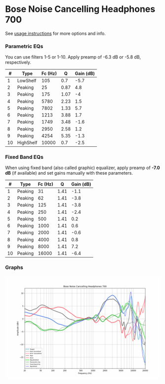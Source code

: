 # Bose Noise Cancelling Headphones 700
See [usage instructions](https://github.com/jaakkopasanen/AutoEq#usage) for more options and info.

### Parametric EQs
You can use filters 1-5 or 1-10. Apply preamp of -6.3 dB or -5.8 dB, respectively.

|   # | Type      |   Fc (Hz) |    Q |   Gain (dB) |
|-----|-----------|-----------|------|-------------|
|   1 | LowShelf  |       105 | 0.7  |        -5.7 |
|   2 | Peaking   |        25 | 0.87 |         4.8 |
|   3 | Peaking   |       175 | 1.07 |        -4   |
|   4 | Peaking   |      5780 | 2.23 |         1.5 |
|   5 | Peaking   |      7802 | 1.33 |         5.7 |
|   6 | Peaking   |      1213 | 3.88 |         1.7 |
|   7 | Peaking   |      1749 | 3.48 |        -1.6 |
|   8 | Peaking   |      2950 | 2.58 |         1.2 |
|   9 | Peaking   |      4254 | 5.35 |        -1.3 |
|  10 | HighShelf |     10000 | 0.7  |        -2.5 |

### Fixed Band EQs
When using fixed band (also called graphic) equalizer, apply preamp of **-7.0 dB** (if available) and set gains manually with these parameters.

|   # | Type    |   Fc (Hz) |    Q |   Gain (dB) |
|-----|---------|-----------|------|-------------|
|   1 | Peaking |        31 | 1.41 |        -1.1 |
|   2 | Peaking |        62 | 1.41 |        -3.8 |
|   3 | Peaking |       125 | 1.41 |        -3.8 |
|   4 | Peaking |       250 | 1.41 |        -2.4 |
|   5 | Peaking |       500 | 1.41 |         0.2 |
|   6 | Peaking |      1000 | 1.41 |         0.6 |
|   7 | Peaking |      2000 | 1.41 |        -0.6 |
|   8 | Peaking |      4000 | 1.41 |         0.8 |
|   9 | Peaking |      8000 | 1.41 |         7.2 |
|  10 | Peaking |     16000 | 1.41 |        -6.4 |

### Graphs
![](./Bose%20Noise%20Cancelling%20Headphones%20700.png)
